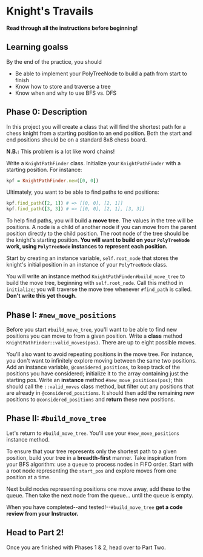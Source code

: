 # Knight's Travails

**Read through all the instructions before beginning!**

## Learning goalss

By the end of the practice, you should

- Be able to implement your PolyTreeNode to build a path from start to finish
- Know how to store and traverse a tree
- Know when and why to use BFS vs. DFS

## Phase 0: Description

In this project you will create a class that will find the shortest path for a
chess knight from a starting position to an end position. Both the start and end
positions should be on a standard 8x8 chess board.

**N.B.:** This problem is a lot like word chains!

Write a `KnightPathFinder` class. Initialize your `KnightPathFinder` with a
starting position. For instance:

```ruby
kpf = KnightPathFinder.new([0, 0])
```

Ultimately, you want to be able to find paths to end positions:

```ruby
kpf.find_path([2, 1]) # => [[0, 0], [2, 1]]
kpf.find_path([3, 3]) # => [[0, 0], [2, 1], [3, 3]]
```

To help find paths, you will build a **move tree**. The values in the tree
will be positions. A node is a child of another node if you can move from the
parent position directly to the child position. The root node of the tree should
be the knight's starting position. **You will want to build on your
`PolyTreeNode` work, using `PolyTreeNode` instances to represent each
position.**

Start by creating an instance variable, `self.root_node` that stores the
knight's initial position in an instance of your `PolyTreeNode` class.

You will write an instance method `KnightPathFinder#build_move_tree` to build
the move tree, beginning with `self.root_node`. Call this method in
`initialize`; you will traverse the move tree whenever `#find_path` is called.
**Don't write this yet though.**

## Phase I: `#new_move_positions`

Before you start `#build_move_tree`, you'll want to be able to find new
positions you can move to from a given position. Write a **class** method
`KnightPathFinder::valid_moves(pos)`. There are up to eight possible moves.

You'll also want to avoid repeating positions in the move tree. For instance,
you don't want to infinitely explore moving between the same two positions. Add
an instance variable, `@considered_positions`, to keep track of the positions
you have considered; initialize it to the array containing just the starting
pos. Write an **instance** method `#new_move_positions(pos)`; this should call
the `::valid_moves` class method, but filter out any positions that are already
in `@considered_positions`. It should then add the remaining new positions to
`@considered_positions` and **return** these new positions.

## Phase II: `#build_move_tree`

Let's return to `#build_move_tree`. You'll use your `#new_move_positions`
instance method.

To ensure that your tree represents only the shortest path to a given position,
build your tree in a **breadth-first** manner. Take inspiration from your BFS
algorithm: use a queue to process nodes in FIFO order. Start with a root node
representing the `start_pos` and explore moves from one position at a time.

Next build nodes representing positions one move away, add these to the queue.
Then take the next node from the queue... until the queue is empty.

When you have completed--and tested!--`#build_move_tree` **get a code review
from your Instructor.**

## Head to Part 2!

Once you are finished with Phases 1 & 2, head over to Part Two.